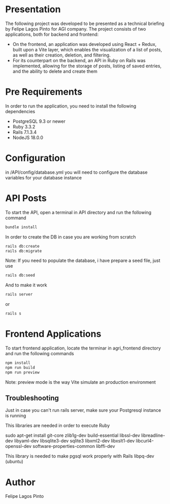 # Presentation

The following project was developed to be presented as a technical briefing by Felipe Lagos Pinto for AGI company.
The project consists of two applications, both for backend and frontend:
* On the frontend, an application was developed using React + Redux, built upon a Vite layer, which enables the visualization of a list of posts, as well as their creation, deletion, and filtering.
* For its counterpart on the backend, an API in Ruby on Rails was implemented, allowing for the storage of posts, listing of saved entries, and the ability to delete and create them

# Pre Requirements

In order to run the application, you need to install the following dependencies

* PostgreSQL 9.3 or newer
* Ruby 3.3.2
* Rails 7.1.3.4
* NodeJS 18.0.0

# Configuration

in /API/config/database.yml you will need to configure the database variables for your database instance

# API Posts

To start the API, open a terminal in API directory and run the following command

```bash
bundle install
```

In order to create the DB in case you are working from scratch
```bash
rails db:create
rails db:migrate
```
Note: If you need to populate the database, i have prepare a seed file, just use 

```bash
rails db:seed 
```` 

And to make it work

```bash
rails server
```

or

```bash
rails s
```

# Frontend Applications

To start frontend application, locate the terminar in agri_frontend directory and run the following commands

```bash
npm install
npm run build
npm run preview
```
Note: preview mode is the way Vite simulate an production environment

## Troubleshooting

Just in case you can't run rails server, make sure your Postgresql instance is running

This libraries are needed in order to execute Ruby

sudo apt-get install git-core zlib1g-dev build-essential libssl-dev libreadline-dev libyaml-dev libsqlite3-dev sqlite3 libxml2-dev libxslt1-dev libcurl4-openssl-dev software-properties-common libffi-dev

This library is needed to make pgsql work properly with Rails
libpq-dev (ubuntu)



# Author

Felipe Lagos Pinto


